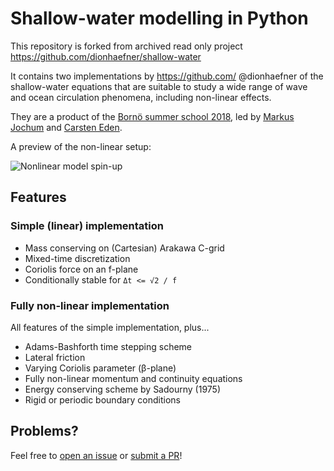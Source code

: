 # Shallow-water modelling in Python

This repository is forked from archived read only project https://github.com/dionhaefner/shallow-water

It contains two implementations by https://github.com/ @dionhaefner of the shallow-water equations that are suitable to study a wide range of wave and ocean circulation phenomena, including non-linear effects.

They are a product of the [Bornö summer school 2018](https://nbiocean.bitbucket.io/bornoe2018b/), led by [Markus Jochum](https://www.nbi.ku.dk/english/staff/?pure=en/persons/437464) and [Carsten Eden](https://www.ifm.uni-hamburg.de/en/institute/staff/eden.html).

A preview of the non-linear setup:

![Nonlinear model spin-up](preview.gif?raw=true)

## Features

### Simple (linear) implementation

- Mass conserving on (Cartesian) Arakawa C-grid
- Mixed-time discretization
- Coriolis force on an f-plane
- Conditionally stable for `Δt <= √2 / f`

### Fully non-linear implementation

All features of the simple implementation, plus...

- Adams-Bashforth time stepping scheme
- Lateral friction
- Varying Coriolis parameter (β-plane)
- Fully non-linear momentum and continuity equations
- Energy conserving scheme by Sadourny (1975)
- Rigid or periodic boundary conditions


## Problems?

Feel free to [open an issue](https://github.com/dionhaefner/shallow-water/issues) or [submit a PR](https://github.com/dionhaefner/shallow-water/pulls)!
